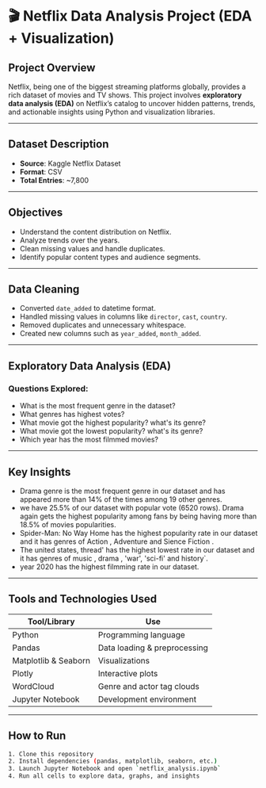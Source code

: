 # 🎬 Netflix Data Analysis Project (EDA + Visualization)

## Project Overview

Netflix, being one of the biggest streaming platforms globally, provides a rich dataset of movies and TV shows. This project involves **exploratory data analysis (EDA)** on Netflix’s catalog to uncover hidden patterns, trends, and actionable insights using Python and visualization libraries.

---

## Dataset Description

-  **Source**: Kaggle Netflix Dataset  
-  **Format**: CSV  
-  **Total Entries**: ~7,800  

---

## Objectives

- Understand the content distribution on Netflix.
- Analyze trends over the years.
- Clean missing values and handle duplicates.
- Identify popular content types and audience segments.

---

## Data Cleaning

- Converted `date_added` to datetime format.
- Handled missing values in columns like `director`, `cast`, `country`.
- Removed duplicates and unnecessary whitespace.
- Created new columns such as `year_added`, `month_added`.

---

## Exploratory Data Analysis (EDA)

###  Questions Explored:
- What is the most frequent genre in the dataset?
- What genres has highest votes?
- What movie got the highest popularity? what's its genre?
- What movie got the lowest popularity? what's its genre?
- Which year has the most filmmed movies?

---

## Key Insights

- Drama genre is the most frequent genre in our dataset and has appeared more than 14% of the times among 19 other genres.
- we have 25.5% of our dataset with popular vote (6520 rows). Drama again gets the highest popularity among fans by being having more than 18.5% of movies popularities.
- Spider-Man: No Way Home has the highest popularity rate in our dataset and it has genres of Action , Adventure and Sience Fiction .
- The united states, thread' has the highest lowest rate in our dataset and it has genres of music , drama , 'war', 'sci-fi' and history`.
- year 2020 has the highest filmming rate in our dataset.

---

## Tools and Technologies Used

| Tool/Library | Use |
|--------------|-----|
| Python | Programming language |
| Pandas | Data loading & preprocessing |
| Matplotlib & Seaborn | Visualizations |
| Plotly | Interactive plots |
| WordCloud | Genre and actor tag clouds |
| Jupyter Notebook | Development environment |

---

## How to Run

```bash
1. Clone this repository
2. Install dependencies (pandas, matplotlib, seaborn, etc.)
3. Launch Jupyter Notebook and open `netflix_analysis.ipynb`
4. Run all cells to explore data, graphs, and insights


